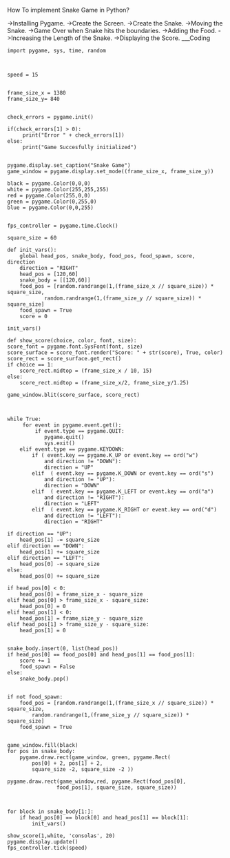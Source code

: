 How To implement Snake Game in Python?

   ->Installing Pygame.
   ->Create the Screen.
   ->Create the Snake.
   ->Moving the Snake.
   ->Game Over when Snake hits the boundaries.
   ->Adding the Food.
   ->Increasing the Length of the Snake.
   ->Displaying the Score.
___Coding
   
   
   
   
    import pygame, sys, time, random



    speed = 15


    frame_size_x = 1380
    frame_size_y= 840


    check_errors = pygame.init()

    if(check_errors[1] > 0):
         print("Error " + check_errors[1])
    else:
         print("Game Succesfully initialized")
    

    pygame.display.set_caption("Snake Game")
    game_window = pygame.display.set_mode((frame_size_x, frame_size_y))

    black = pygame.Color(0,0,0)
    white = pygame.Color(255,255,255)
    red = pygame.Color(255,0,0)
    green = pygame.Color(0,255,0)
    blue = pygame.Color(0,0,255)


    fps_controller = pygame.time.Clock()

    square_size = 60 

    def init_vars():
        global head_pos, snake_body, food_pos, food_spawn, score, direction
        direction = "RIGHT"
        head_pos = [120,60]
        snake_body = [[120,60]]
        food_pos = [random.randrange(1,(frame_size_x // square_size)) * square_size, 
                random.randrange(1,(frame_size_y // square_size)) * square_size]
        food_spawn = True
        score = 0
    
    init_vars()

    def show_score(choice, color, font, size):
    score_font = pygame.font.SysFont(font, size)
    score_surface = score_font.render("Score: " + str(score), True, color)
    score_rect = score_surface.get_rect()
    if choice == 1:
        score_rect.midtop = (frame_size_x / 10, 15)
    else:
        score_rect.midtop = (frame_size_x/2, frame_size_y/1.25)
    
    game_window.blit(score_surface, score_rect)
    


    while True:
         for event in pygame.event.get():
             if event.type == pygame.QUIT:
                pygame.quit()
                sys.exit()
        elif event.type == pygame.KEYDOWN:
            if ( event.key == pygame.K_UP or event.key == ord("w") 
                and direction != "DOWN"):
                direction = "UP"
            elif  ( event.key == pygame.K_DOWN or event.key == ord("s") 
                and direction != "UP"):
                direction = "DOWN"
            elif  ( event.key == pygame.K_LEFT or event.key == ord("a") 
                and direction != "RIGHT"):
                direction = "LEFT"
            elif  ( event.key == pygame.K_RIGHT or event.key == ord("d") 
                and direction != "LEFT"):
                direction = "RIGHT"
    
    if direction == "UP":
        head_pos[1] -= square_size
    elif direction == "DOWN":
        head_pos[1] += square_size
    elif direction == "LEFT":
        head_pos[0] -= square_size
    else:
        head_pos[0] += square_size
        
    if head_pos[0] < 0:
        head_pos[0] = frame_size_x - square_size
    elif head_pos[0] > frame_size_x - square_size:
        head_pos[0] = 0
    elif head_pos[1] < 0:
        head_pos[1] = frame_size_y - square_size
    elif head_pos[1] > frame_size_y - square_size:
        head_pos[1] = 0
        
    
    snake_body.insert(0, list(head_pos))
    if head_pos[0] == food_pos[0] and head_pos[1] == food_pos[1]:
        score += 1
        food_spawn = False
    else:
        snake_body.pop()

    
    if not food_spawn:
        food_pos = [random.randrange(1,(frame_size_x // square_size)) * square_size, 
            random.randrange(1,(frame_size_y // square_size)) * square_size]
        food_spawn = True

    
    game_window.fill(black)
    for pos in snake_body:
        pygame.draw.rect(game_window, green, pygame.Rect(
            pos[0] + 2, pos[1] + 2,
            square_size -2, square_size -2 ))
        
    pygame.draw.rect(game_window,red, pygame.Rect(food_pos[0], 
                    food_pos[1], square_size, square_size))
    
    

    for block in snake_body[1:]:
        if head_pos[0] == block[0] and head_pos[1] == block[1]:
            init_vars()

    show_score(1,white, 'consolas', 20)
    pygame.display.update()
    fps_controller.tick(speed)
